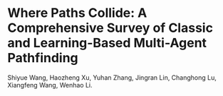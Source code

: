 # Where Paths Collide: A Comprehensive Survey of Classic and Learning-Based Multi-Agent Pathfinding

Shiyue Wang, Haozheng Xu, Yuhan Zhang, Jingran Lin, Changhong Lu, Xiangfeng Wang, Wenhao Li.

